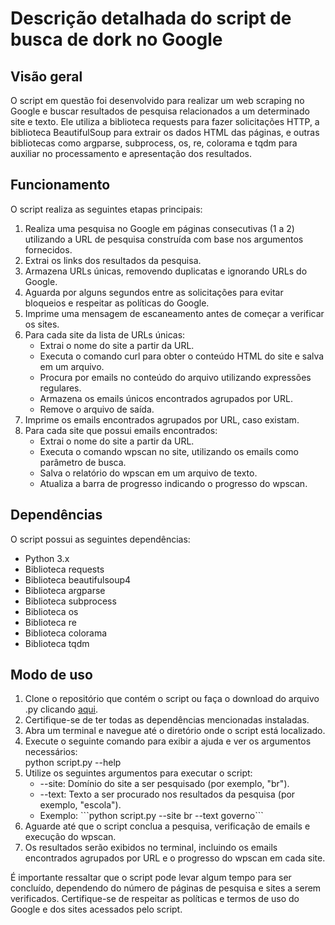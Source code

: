 <h1>Descrição detalhada do script de busca de dork no Google</h1>
<h2>Visão geral</h2>
<p>O script em questão foi desenvolvido para realizar um web scraping no Google e buscar resultados de pesquisa relacionados a um determinado site e texto. Ele utiliza a biblioteca requests para fazer solicitações HTTP, a biblioteca BeautifulSoup para extrair os dados HTML das páginas, e outras bibliotecas como argparse, subprocess, os, re, colorama e tqdm para auxiliar no processamento e apresentação dos resultados.</p>
<h2>Funcionamento</h2>
<p>O script realiza as seguintes etapas principais:</p>
<ol>
  <li>Realiza uma pesquisa no Google em páginas consecutivas (1 a 2) utilizando a URL de pesquisa construída com base nos argumentos fornecidos.</li>
  <li>Extrai os links dos resultados da pesquisa.</li>
  <li>Armazena URLs únicas, removendo duplicatas e ignorando URLs do Google.</li>
  <li>Aguarda por alguns segundos entre as solicitações para evitar bloqueios e respeitar as políticas do Google.</li>
  <li>Imprime uma mensagem de escaneamento antes de começar a verificar os sites.</li>
  <li>Para cada site da lista de URLs únicas:
    <ul>
      <li>Extrai o nome do site a partir da URL.</li>
      <li>Executa o comando curl para obter o conteúdo HTML do site e salva em um arquivo.</li>
      <li>Procura por emails no conteúdo do arquivo utilizando expressões regulares.</li>
      <li>Armazena os emails únicos encontrados agrupados por URL.</li>
      <li>Remove o arquivo de saída.</li>
    </ul>
  </li>
  <li>Imprime os emails encontrados agrupados por URL, caso existam.</li>
  <li>Para cada site que possui emails encontrados:
    <ul>
      <li>Extrai o nome do site a partir da URL.</li>
      <li>Executa o comando wpscan no site, utilizando os emails como parâmetro de busca.</li>
      <li>Salva o relatório do wpscan em um arquivo de texto.</li>
      <li>Atualiza a barra de progresso indicando o progresso do wpscan.</li>
    </ul>
  </li>
</ol>
<h2>Dependências</h2>
<p>O script possui as seguintes dependências:</p>
<ul>
  <li>Python 3.x</li>
  <li>Biblioteca requests</li>
  <li>Biblioteca beautifulsoup4</li>
  <li>Biblioteca argparse</li>
  <li>Biblioteca subprocess</li>
  <li>Biblioteca os</li>
  <li>Biblioteca re</li>
  <li>Biblioteca colorama</li>
  <li>Biblioteca tqdm</li>
</ul>
<h2>Modo de uso</h2>
<ol>
  <li>Clone o repositório que contém o script ou faça o download do arquivo .py clicando <a href="https://github.com/seu-usuario/seu-repositorio" target="_new">aqui</a>.</li>
  <li>Certifique-se de ter todas as dependências mencionadas instaladas.</li>
  <li>Abra um terminal e navegue até o diretório onde o script está localizado.</li>
  <li>Execute o seguinte comando para exibir a ajuda e ver os argumentos necessários:
      </div><div>python script.py --help  </div></div>
  </pre>
  </li>
  <li>Utilize os seguintes argumentos para executar o script:
    <ul>
      <li>--site: Domínio do site a ser pesquisado (por exemplo, "br").</li>
      <li>--text: Texto a ser procurado nos resultados da pesquisa (por exemplo, "escola").</li>
      <li>Exemplo: ```python script.py --site br --text governo```</li>
    </ul>
  </li>
  <li>Aguarde até que o script conclua a pesquisa, verificação de emails e execução do wpscan.</li>
  <li>Os resultados serão exibidos no terminal, incluindo os emails encontrados agrupados por URL e o progresso do wpscan em cada site.</li>
</ol>
<p>É importante ressaltar que o script pode levar algum tempo para ser concluído, dependendo do número de páginas de pesquisa e sites a serem verificados. Certifique-se de respeitar as políticas e termos de uso do Google e dos sites acessados pelo script.</p>

